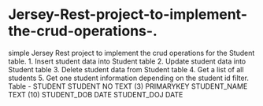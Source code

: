 # Jersey-Rest-project-to-implement-the-crud-operations-.
simple Jersey Rest project to implement the crud operations for the Student table. 1. Insert student data into Student table 2. Update student data into Student table 3. Delete student data from Student table 4. Get a list of all students 5. Get one student information depending on the student id filter.  Table - STUDENT STUDENT NO TEXT (3) PRIMARYKEY STUDENT_NAME TEXT (10) STUDENT_DOB DATE STUDENT_DOJ DATE
